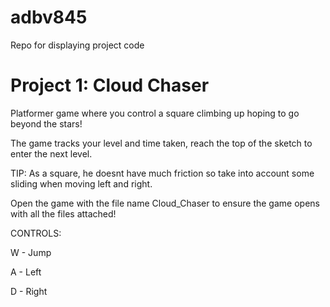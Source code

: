 # adbv845
Repo for displaying project code

# Project 1: Cloud Chaser
Platformer game where you control a square climbing up hoping to go beyond the stars!

The game tracks your level and time taken, reach the top of the sketch to enter the next level.

TIP: As a square, he doesnt have much friction so take into account some sliding when moving left and right.

Open the game with the file name Cloud_Chaser to ensure the game opens with all the files attached!

CONTROLS: 

W - Jump

A - Left

D - Right


